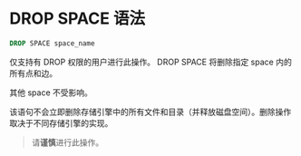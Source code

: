 # DROP SPACE 语法

```sql
DROP SPACE space_name
```

仅支持有 DROP 权限的用户进行此操作。
DROP SPACE 将删除指定 space 内的所有点和边。

其他 space 不受影响。

该语句不会立即删除存储引擎中的所有文件和目录（并释放磁盘空间）。删除操作取决于不同存储引擎的实现。

> 请**谨慎**进行此操作。
